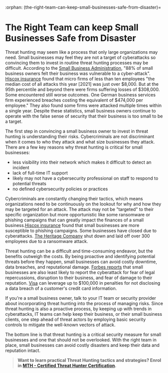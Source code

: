 :orphan:
(the-right-team-can-keep-small-businesses-safe-from-disaster)=
# The Right Team can keep Small Businesses Safe from Disaster

Threat hunting may seem like a process that only large organizations may need. Small businesses may feel they are not a target of cyberattacks so convincing them to invest in routine threat hunting processes may be difficult. According to the [Small Business Administration](https://www.sba.gov/business-guide/manage-your-business/stay-safe-cybersecurity-threats), "88% of small business owners felt their business was vulnerable to a cyber-attack". [Hiscox insurance](https://www.hiscoxgroup.com/sites/group/files/documents/2021-04/Hiscox%20Cyber%20Readiness%20Report%202021.pdf) found that micro firms of less than ten employees "the median cost of all attacks this year [2021] was just over $8,000. But at the 95th percentile and beyond there were firms suffering losses of $308,000. Some encountered still worse outcomes. One German business services firm experienced breaches costing the equivalent of $474,000 per employee." They also found some firms were attacked multiple times within a single year. Despite these statistics, small business owners continue to operate with the false sense of security that their business is too small to be a target.

The first step in convincing a small business owner to invest in threat hunting is understanding their risks. Cybercriminals are not discriminant when it comes to who they attack and what size businesses they attack. There are a few key reasons why threat hunting is critical for small businesses:

- less visibility into their network which makes it difficult to detect an incident
- lack of full-time IT support
- likely may not have a cybersecurity professional on staff to respond to potential threats
- no defined cybersecurity policies or practices

Cybercriminals are constantly changing their tactics, which means organizations need to be continuously on the lookout for why and how they may be targeted for an attack.  The attack may not be "targeted" to their specific organization but more opportunistic like some ransomware or phishing campaigns that can greatly impact the finances of a small business.[Hiscox insurance](https://www.hiscoxgroup.com/sites/group/files/documents/2021-04/Hiscox%20Cyber%20Readiness%20Report%202021.pdf) found that small businesses are more susceptible to phishing campaigns. Some businesses have closed due to cyberattacks.  [The Heritage Company](https://www.zdnet.com/article/company-shuts-down-because-of-ransomware-leaves-300-without-jobs-just-before-holidays/) shut down and laid off over 300 employees due to a ransomware attack.

Threat hunting can be a difficult and time-consuming endeavor, but the benefits outweigh the costs. By being proactive and identifying potential threats before they happen, small businesses can avoid costly downtime, data breaches, and reputational damage.  [Forbes reports](https://www.forbes.com/sites/tedknutson/2021/07/27/small-businesses-bearing-brunt-of-ransomware-attacks-senate-told/?sh=7dcd71059556) that small businesses are also least likely to report the cyberattack for fear of legal repercussions, disruption to their business, and fear of damage to their reputation.  [Visa](https://usa.visa.com/support/small-business/data-security.html) can leverage up to $100,000 in penalties for not disclosing a data breach of a customer's credit card information.

If you're a small business owner, talk to your IT team or security provider about incorporating threat hunting into the process of managing risks.  Since threat hunting is also a proactive process, by keeping up with trends in cyberattacks, IT teams can help keep their business, or their small business clients, one step ahead of threat actors by employing basic security controls to mitigate the well-known vectors of attack.

The bottom line is that threat hunting is a critical security measure for small businesses and one that should not be overlooked. With the right team in place, small businesses can avoid costly disasters and keep their data and reputation intact.

> **Want to learn practical Threat Hunting tactics and strategies? Enrol in [MTH - Certified Threat Hunter Certification](https://www.mosse-institute.com/certifications/mth-certified-threat-hunter.html).**